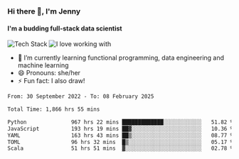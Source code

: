 ### Hi there 👋, I'm Jenny
#### I'm a budding full-stack data scientist

![Tech Stack](https://github-readme-tech-stack.vercel.app/api/cards?title=Tech+Stack&fontFamily=sans-serif&lineCount=2&theme=catppuccin_mocha&line1=python%2Cpython%2C3776AB%3Bscala%2Cscala%2CDC322F%3Bterraform%2Cterraform%2C844FBA%3Bpostgresql%2Cpostgres%2C4169E1%3B&line2=amazonwebservices%2Caws%2Cf5e0dc%3Bgooglecloud%2Cgcp%2C4285F4%3Bdocker%2Cdocker%2C2496ED%3Bpulumi%2Cpulumi%2C8A3391%3B)
![I love working with](https://github-readme-tech-stack.vercel.app/api/cards?title=I+love+working+with&fontFamily=san-serif&lineCount=3&theme=catppuccin_mocha&bg=%231e1e2e&badge=%23181825&border=%236c7086&titleColor=%2394e2d5&line1=fastapi%2Cfastapi%2C009688%3Bpydantic%2Cpydantic%2CE92063%3Brye%2Crye%2Cf5e0dc%3B&line2=apachespark%2Cspark%2CE25A1C%3Bpytorch%2Ctorch%2CEE4C2C%3B&line3=starship%2Cstarship%2CDD0B78%3Blazyvim%2Clazyvim%2C2E7DE9%3Barchlinux%2Carch%2C1793D1%3B)


- 🌱 I’m currently learning functional programming, data engineering and machine learning
- 😄 Pronouns: she/her 
- ⚡ Fun fact: I also draw! 

<!--START_SECTION:waka-->

```txt
From: 30 September 2022 - To: 08 February 2025

Total Time: 1,866 hrs 55 mins

Python              967 hrs 22 mins █████████████░░░░░░░░░░░░   51.82 %
JavaScript          193 hrs 19 mins ██▓░░░░░░░░░░░░░░░░░░░░░░   10.36 %
YAML                163 hrs 43 mins ██▒░░░░░░░░░░░░░░░░░░░░░░   08.77 %
TOML                96 hrs 32 mins  █▒░░░░░░░░░░░░░░░░░░░░░░░   05.17 %
Scala               51 hrs 51 mins  ▓░░░░░░░░░░░░░░░░░░░░░░░░   02.78 %
```

<!--END_SECTION:waka-->
